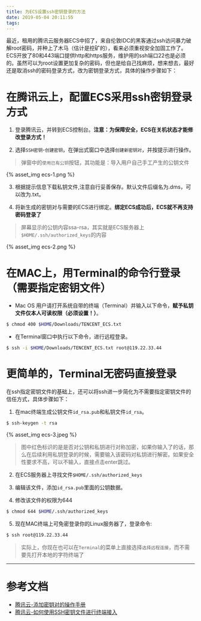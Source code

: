 ```yaml
---
title: 为ECS设置ssh密钥登录的方法
date: 2019-05-04 20:11:55
tags:
---
```


最近，租用的腾讯云服务器ECS中招了，来自伦敦IDC的黑客通过ssh访问暴力破解root密码，并种上了木马（估计是挖矿的），看来必须重视安全加固工作了。 
ECS开放了80和443端口提供http和https服务，维护用的ssh端口22也是必须的。虽然可以为root设置更加复杂的密码，但也是给自己找麻烦，想来想去，最好还是取消ssh的密码登录方式，改为密钥登录方式，具体的操作步骤如下：

# 在腾讯云上，配置ECS采用ssh密钥登录方式

1. 登录腾讯云，并转到ECS控制台。**注意：为保障安全，ECS在关机状态才能修改登录方式！**

2. 选择`SSH密钥`-`创建密钥`，在弹出式窗口中选择`创建新密钥对`，并按提示进行操作。

> 弹窗中的`使用已有公钥`按钮，其功能是：导入用户自己手工产生的公钥文件

{% asset_img ecs-1.png %}

3. 根据提示信息下载私钥文件,注意自行妥善保存。默认文件后缀名为.dms，可以改为.txt。

4. 将新生成的密钥对与需要的ECS进行绑定。**绑定ECS成功后，ECS就不再支持密码登录了**

> 屏幕显示的公钥内容ssa-rsa，其实就是ECS服务器上`$HOME/.ssh/authorized_keys`的内容

{% asset_img ecs-2.png %}

# 在MAC上，用Terminal的命令行登录（需要指定密钥文件）

- Mac OS 用户请打开系统自带的终端（Terminal）并输入以下命令，**赋予私钥文件仅本人可读权限（必须设置！）**。

```bash
$ chmod 400 $HOME/Downloads/TENCENT_ECS.txt
```

- 在Terminal窗口中执行以下命令，进行远程登录。

```bash
$ ssh -i $HOME/Downloads/TENCENT_ECS.txt root@119.22.33.44
```

# 更简单的，Terminal无密码直接登录

在ssh指定密钥文件的基础上，还可以将ssh进一步简化为不需要指定密钥文件的信任方式，具体步骤如下：

1. 在mac终端生成公钥文件`id_rsa.pub`和私钥文件`id_rsa`。
```bash
$ ssh-keygen -t rsa
```

{% asset_img ecs-3.jpeg %}

> 图中红色标识的是是否对公钥和私钥进行对称加密，如果你输入了的话，那么在后续利用私钥登录的时候，需要输入该密码对私钥进行解密。如果安全性要求不高，可以不输入，直接点击enter跳过。

2. 在ECS服务器上寻找文件`$HOME/.ssh/authorized_keys`

3. 编辑该文件，添加`id_rsa.pub`里面的公钥数据。

4. 修改该文件的权限为644
```bash
$ chmod 644 $HOME/.ssh/authorized_keys
```

5. 现在MAC终端上可免密登录你的Linux服务器了，登录命令:
```bash
$ ssh root@119.22.33.44
```

> 实际上，你现在也可以在`Terminal`的菜单上直接选择`选择远程连接`，而不需要先打开本地的字符终端了

---
# 参考文档

- [腾讯云-添加密钥对的操作手册](https://cloud.tencent.com/document/product/213/16691#1.-创建密钥)
- [腾讯云-如何使用SSH密钥文件进行终端接入](https://cloud.tencent.com/document/product/213/5436#.E4.BD.BF.E7.94.A8-ssh-.E7.99.BB.E5.BD.95.EF.BC.88.E6.9C.AC.E5.9C.B0.E7.B3.BB.E7.BB.9F.E4.B8.BA-linux.2Fmac-os.EF.BC.89)